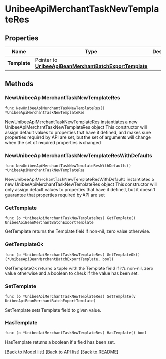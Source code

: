 # UnibeeApiMerchantTaskNewTemplateRes

## Properties

Name | Type | Description | Notes
------------ | ------------- | ------------- | -------------
**Template** | Pointer to [**UnibeeApiBeanMerchantBatchExportTemplate**](UnibeeApiBeanMerchantBatchExportTemplate.md) |  | [optional] 

## Methods

### NewUnibeeApiMerchantTaskNewTemplateRes

`func NewUnibeeApiMerchantTaskNewTemplateRes() *UnibeeApiMerchantTaskNewTemplateRes`

NewUnibeeApiMerchantTaskNewTemplateRes instantiates a new UnibeeApiMerchantTaskNewTemplateRes object
This constructor will assign default values to properties that have it defined,
and makes sure properties required by API are set, but the set of arguments
will change when the set of required properties is changed

### NewUnibeeApiMerchantTaskNewTemplateResWithDefaults

`func NewUnibeeApiMerchantTaskNewTemplateResWithDefaults() *UnibeeApiMerchantTaskNewTemplateRes`

NewUnibeeApiMerchantTaskNewTemplateResWithDefaults instantiates a new UnibeeApiMerchantTaskNewTemplateRes object
This constructor will only assign default values to properties that have it defined,
but it doesn't guarantee that properties required by API are set

### GetTemplate

`func (o *UnibeeApiMerchantTaskNewTemplateRes) GetTemplate() UnibeeApiBeanMerchantBatchExportTemplate`

GetTemplate returns the Template field if non-nil, zero value otherwise.

### GetTemplateOk

`func (o *UnibeeApiMerchantTaskNewTemplateRes) GetTemplateOk() (*UnibeeApiBeanMerchantBatchExportTemplate, bool)`

GetTemplateOk returns a tuple with the Template field if it's non-nil, zero value otherwise
and a boolean to check if the value has been set.

### SetTemplate

`func (o *UnibeeApiMerchantTaskNewTemplateRes) SetTemplate(v UnibeeApiBeanMerchantBatchExportTemplate)`

SetTemplate sets Template field to given value.

### HasTemplate

`func (o *UnibeeApiMerchantTaskNewTemplateRes) HasTemplate() bool`

HasTemplate returns a boolean if a field has been set.


[[Back to Model list]](../README.md#documentation-for-models) [[Back to API list]](../README.md#documentation-for-api-endpoints) [[Back to README]](../README.md)


